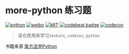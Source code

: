 # more-python 练习题
[![python](https://img.shields.io/badge/language-python-blue.svg)](https://www.python.org/) [![weibo](https://img.shields.io/badge/weibo-@%E6%95%B2%E4%BB%A3%E7%A0%81%E7%9A%84%E5%B0%8F%E7%BF%B0-red.svg)](https://weibo.com/47439649) [![MIT](https://img.shields.io/badge/license-MIT-black.svg)](https://raw.githubusercontent.com/liyinanCoder/more-python/master/LICENSE) [![codebeat badge](https://codebeat.co/badges/5096a06f-9fbb-485e-9148-0cf24ce021e9)](https://codebeat.co/projects/github-com-liyinancoder-more-python-master) [![codecov](https://codecov.io/gh/liyinanCoder/more-python/branch/master/graph/badge.svg)](https://codecov.io/gh/liyinanCoder/more-python)

> 该仓库用来学习`Jenkins`, `codecov`, `python`

书籍来源 [笨方法学Python](https://wizardforcel.gitbooks.io/lmpythw/content/)

